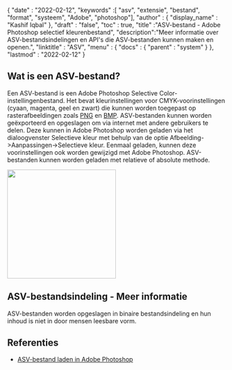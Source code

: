 {
  "date" : "2022-02-12",
  "keywords" :[ "asv", "extensie", "bestand", "format", "systeem", "Adobe", "photoshop"],
  "author" : {
    "display_name" : "Kashif Iqbal"
},
  "draft" : "false",
  "toc" : true,
  "title" :"ASV-bestand - Adobe Photoshop selectief kleurenbestand",
  "description":"Meer informatie over ASV-bestandsindelingen en API's die ASV-bestanden kunnen maken en openen.",
  "linktitle" : "ASV",
  "menu" : {
    "docs" : {
      "parent" : "system"
}
},
  "lastmod" : "2022-02-12"
}

## Wat is een ASV-bestand?

Een ASV-bestand is een Adobe Photoshop Selective Color-instellingenbestand. Het bevat kleurinstellingen voor CMYK-voorinstellingen (cyaan, magenta, geel en zwart) die kunnen worden toegepast op rasterafbeeldingen zoals [PNG](/nl/image/png/) en [BMP](/nl/image/bmp/). ASV-bestanden kunnen worden geëxporteerd en opgeslagen om via internet met andere gebruikers te delen. Deze kunnen in Adobe Photoshop worden geladen via het dialoogvenster Selectieve kleur met behulp van de optie Afbeelding->Aanpassingen->Selectieve kleur. Eenmaal geladen, kunnen deze voorinstellingen ook worden gewijzigd met Adobe Photoshop. ASV-bestanden kunnen worden geladen met
relatieve of absolute methode.

[<img src="asv.png" width="250"/> ](../asv.png)

## ASV-bestandsindeling - Meer informatie

ASV-bestanden worden opgeslagen in binaire bestandsindeling en hun inhoud is niet in door mensen leesbare vorm.

## Referenties

* [ASV-bestand laden in Adobe Photoshop](https://community.adobe.com/t5/photoshop-ecosystem-discussions/photoshop-asv-file-preset-wont-open/m-p/12587356)

